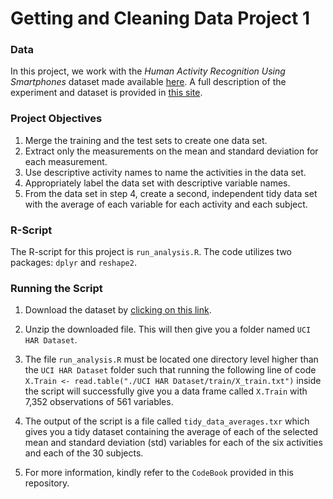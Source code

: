 Getting and Cleaning Data Project 1
==================================


### Data 
In this project, we work with the *Human Activity Recognition Using Smartphones* dataset made available [here](
https://d396qusza40orc.cloudfront.net/getdata%2Fprojectfiles%2FUCI%20HAR%20Dataset.zip). A full description of the experiment and dataset is provided in [this site](http://archive.ics.uci.edu/ml/datasets/Human+Activity+Recognition+Using+Smartphones).

### Project Objectives

1.   Merge the training and the test sets to create one data set.
2.   Extract only the measurements on the mean and standard deviation for each measurement. 
3.   Use descriptive activity names to name the activities in the data set.
4.   Appropriately label the data set with descriptive variable names. 
5.   From the data set in step 4, create a second, independent tidy data set with the average of each variable for each activity and each subject.


### R-Script

The R-script for this project is `run_analysis.R`. The code utilizes two packages: `dplyr` and `reshape2`. 

### Running the Script

1. Download the dataset by [clicking on this link](https://d396qusza40orc.cloudfront.net/getdata%2Fprojectfiles%2FUCI%20HAR%20Dataset.zip).  
2. Unzip the downloaded file. This will then give you a folder named `UCI HAR Dataset`.
3. The file `run_analysis.R` must be located one directory level higher than the `UCI HAR Dataset` folder such that running the following line of code ```X.Train <- read.table("./UCI HAR Dataset/train/X_train.txt")``` inside the script will successfully give you a data frame called `X.Train` with 7,352 observations of 561 variables.

4. The output of the script is a file called `tidy_data_averages.txr` which gives you a tidy dataset containing the average of each of the selected mean and standard deviation (std) variables for each of the six activities and each of the 30 subjects.
5. For more information, kindly refer to the `CodeBook` provided in this repository.
